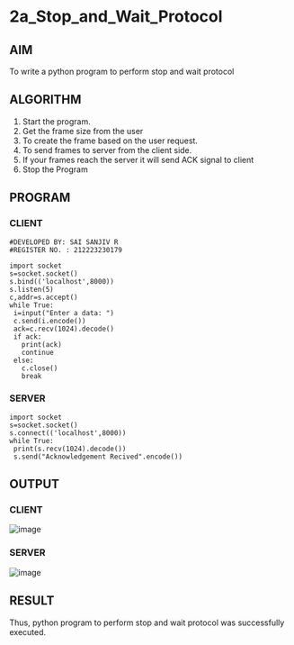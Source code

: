 # 2a_Stop_and_Wait_Protocol
## AIM 
To write a python program to perform stop and wait protocol
## ALGORITHM
1. Start the program.
2. Get the frame size from the user
3. To create the frame based on the user request.
4. To send frames to server from the client side.
5. If your frames reach the server it will send ACK signal to client
6. Stop the Program
## PROGRAM
### CLIENT
```
#DEVELOPED BY: SAI SANJIV R
#REGISTER NO. : 212223230179

import socket
s=socket.socket()
s.bind(('localhost',8000))
s.listen(5)
c,addr=s.accept()
while True:
 i=input("Enter a data: ")
 c.send(i.encode())
 ack=c.recv(1024).decode()
 if ack:
   print(ack)
   continue
 else:
   c.close()
   break
```
### SERVER
```
import socket
s=socket.socket()
s.connect(('localhost',8000))
while True:
 print(s.recv(1024).decode())
 s.send("Acknowledgement Recived".encode())
 ```  
## OUTPUT
### CLIENT
![image](https://github.com/SaiSanjiv/2a_Stop_and_Wait_Protocol/assets/151772975/1703ccb2-9884-4cc3-9d1e-c1f6171b0cb7)
### SERVER
![image](https://github.com/SaiSanjiv/2a_Stop_and_Wait_Protocol/assets/151772975/6f7ae06a-66fc-4f42-82d5-4b9980d6a914)



## RESULT
Thus, python program to perform stop and wait protocol was successfully executed.

